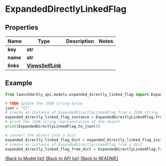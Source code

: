# ExpandedDirectlyLinkedFlag


## Properties

Name | Type | Description | Notes
------------ | ------------- | ------------- | -------------
**key** | **str** |  | 
**name** | **str** |  | 
**links** | [**ViewsSelfLink**](ViewsSelfLink.md) |  | 

## Example

```python
from launchdarkly_api.models.expanded_directly_linked_flag import ExpandedDirectlyLinkedFlag

# TODO update the JSON string below
json = "{}"
# create an instance of ExpandedDirectlyLinkedFlag from a JSON string
expanded_directly_linked_flag_instance = ExpandedDirectlyLinkedFlag.from_json(json)
# print the JSON string representation of the object
print(ExpandedDirectlyLinkedFlag.to_json())

# convert the object into a dict
expanded_directly_linked_flag_dict = expanded_directly_linked_flag_instance.to_dict()
# create an instance of ExpandedDirectlyLinkedFlag from a dict
expanded_directly_linked_flag_from_dict = ExpandedDirectlyLinkedFlag.from_dict(expanded_directly_linked_flag_dict)
```
[[Back to Model list]](../README.md#documentation-for-models) [[Back to API list]](../README.md#documentation-for-api-endpoints) [[Back to README]](../README.md)


